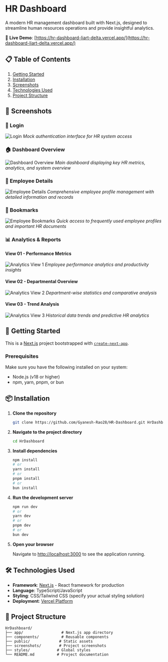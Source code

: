 # HR Dashboard

A modern HR management dashboard built with Next.js, designed to streamline human resources operations and provide insightful analytics.

🚀 **Live Demo**: [https://hr-dashboard-liart-delta.vercel.app/](https://hr-dashboard-liart-delta.vercel.app/)

## 📋 Table of Contents

1. [Getting Started](#getting-started)
2. [Installation](#installation)
3. [Screenshots](#screenshots)
4. [Technologies Used](#technologies-used)
5. [Project Structure](#project-structure)

## 📸 Screenshots

### 🔐 Login
![Login](./screenshots/Login.png)
*Mock authentication interface for HR system access*

### 🏠 Dashboard Overview
![Dashboard Overview](./screenshots/Home.png)
*Main dashboard displaying key HR metrics, analytics, and system overview*

### 👤 Employee Details
![Employee Details](./screenshots/employeeDetails.png)
*Comprehensive employee profile management with detailed information and records*

### 🔖 Bookmarks
![Employee Bookmarks](./screenshots/Bookmark.png)
*Quick access to frequently used employee profiles and important HR documents*

### 📊 Analytics & Reports

#### View 01 - Performance Metrics
![Analytics View 1](./screenshots/analytics01.png)
*Employee performance analytics and productivity insights*

#### View 02 - Departmental Overview
![Analytics View 2](./screenshots/analytics02.png)
*Department-wise statistics and comparative analysis*

#### View 03 - Trend Analysis
![Analytics View 3](./screenshots/analytics03.png)
*Historical data trends and predictive HR analytics*

## 🚀 Getting Started

This is a [Next.js](https://nextjs.org) project bootstrapped with [`create-next-app`](https://nextjs.org/docs/app/api-reference/cli/create-next-app).

### Prerequisites

Make sure you have the following installed on your system:
- Node.js (v18 or higher)
- npm, yarn, pnpm, or bun

## 📦 Installation

1. **Clone the repository**
   ```bash
   git clone https://github.com/Gyanesh-Rao28/HR-Dashboard.git HrDashboard
   ```

2. **Navigate to the project directory**
   ```bash
   cd HrDashboard
   ```

3. **Install dependencies**
   ```bash
   npm install
   # or
   yarn install
   # or
   pnpm install
   # or
   bun install
   ```

4. **Run the development server**
   ```bash
   npm run dev
   # or
   yarn dev
   # or
   pnpm dev
   # or
   bun dev
   ```

5. **Open your browser**
   
   Navigate to [http://localhost:3000](http://localhost:3000) to see the application running.

## 🛠️ Technologies Used

- **Framework**: [Next.js](https://nextjs.org/) - React framework for production
- **Language**: TypeScript/JavaScript
- **Styling**: CSS/Tailwind CSS (specify your actual styling solution)
- **Deployment**: [Vercel Platform](https://vercel.com/)

## 📁 Project Structure

```
HrDashboard/
├── app/                 # Next.js app directory
├── components/          # Reusable components
├── public/             # Static assets
├── screenshots/        # Project screenshots
├── styles/            # Global styles
└── README.md          # Project documentation
```